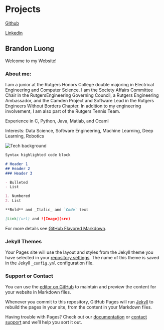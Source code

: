 # Projects

[Github](https://github.com/bluong2000)

[Linkedin](www.linkedin.com/in/brandon-luong-053910185)

## Brandon Luong

Welcome to my Website!

### About me:

I am a junior at the Rutgers Honors College double majoring in Electrical Engineering and Computer Science. I am the Society Affairs Committee Chair in the RutgersEngineering Governing Council, a Rutgers Engineering Ambassador, and the Camden Project and Software Lead in the Rutgers Engineers Without Borders Chapter.
In addition to my engineering involvement, I am also part of the Rutgers Tennis Team. 

Experience in C, Python, Java, Matlab, and Ocaml

Interests: Data Science, Software Engineering, Machine Learning, Deep Learning, Robotics

![Tech background](https://i.ytimg.com/vi/5-LyRjHlRgQ/maxresdefault.jpg)


```markdown
Syntax highlighted code block

# Header 1
## Header 2
### Header 3

- Bulleted
- List

1. Numbered
2. List

**Bold** and _Italic_ and `Code` text

[Link](url) and ![Image](src)
```

For more details see [GitHub Flavored Markdown](https://guides.github.com/features/mastering-markdown/).

### Jekyll Themes

Your Pages site will use the layout and styles from the Jekyll theme you have selected in your [repository settings](https://github.com/bluong2000/website/settings). The name of this theme is saved in the Jekyll `_config.yml` configuration file.

### Support or Contact

You can use the [editor on GitHub](https://github.com/bluong2000/website/edit/master/README.md) to maintain and preview the content for your website in Markdown files.

Whenever you commit to this repository, GitHub Pages will run [Jekyll](https://jekyllrb.com/) to rebuild the pages in your site, from the content in your Markdown files.

Having trouble with Pages? Check out our [documentation](https://docs.github.com/categories/github-pages-basics/) or [contact support](https://github.com/contact) and we’ll help you sort it out.
